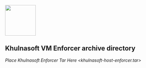 <img src="https://avatars3.githubusercontent.com/u/139280766?s=200&v=4" height="100" width="100" />

## Khulnasoft VM Enforcer archive directory

*Place Khulnasoft Enforcer Tar Here <khulnasoft-host-enforcer.tar>*